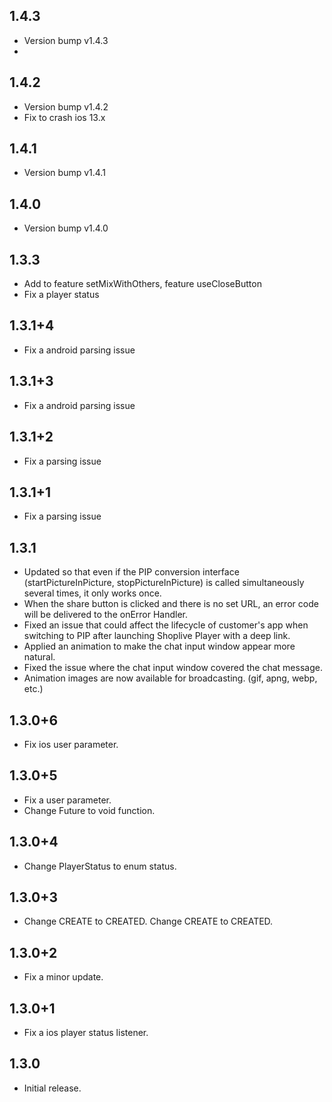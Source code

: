 ## 1.4.3
* Version bump v1.4.3
* 
## 1.4.2
* Version bump v1.4.2
* Fix to crash ios 13.x 

## 1.4.1
* Version bump v1.4.1

## 1.4.0
* Version bump v1.4.0

## 1.3.3
* Add to feature setMixWithOthers, feature useCloseButton
* Fix a player status

## 1.3.1+4
* Fix a android parsing issue

## 1.3.1+3
* Fix a android parsing issue

## 1.3.1+2
* Fix a parsing issue

## 1.3.1+1
* Fix a parsing issue

## 1.3.1
* Updated so that even if the PIP conversion interface (startPictureInPicture, stopPictureInPicture) is called simultaneously several times, it only works once.
* When the share button is clicked and there is no set URL, an error code will be delivered to the onError Handler.
* Fixed an issue that could affect the lifecycle of customer's app when switching to PIP after launching Shoplive Player with a deep link.
* Applied an animation to make the chat input window appear more natural.
* Fixed the issue where the chat input window covered the chat message.
* Animation images are now available for broadcasting. (gif, apng, webp, etc.)

## 1.3.0+6
* Fix ios user parameter.

## 1.3.0+5
* Fix a user parameter.
* Change Future<void> to void function.

## 1.3.0+4
* Change PlayerStatus to enum status. 

## 1.3.0+3
* Change CREATE to CREATED. Change CREATE to CREATED.

## 1.3.0+2
* Fix a minor update.

## 1.3.0+1
* Fix a ios player status listener.

## 1.3.0
* Initial release.
